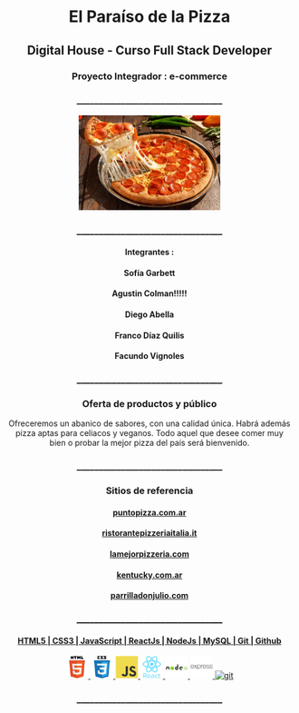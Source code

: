 <h1 align="center">El Paraíso de la Pizza</h1>

<h2 align="center">Digital House - Curso Full Stack Developer </h2>
<h3 align="center">Proyecto Integrador : e-commerce</h3>

<h3 align="center">_________________________________</h3>

<p align="center"><img src="./pizza01.jpg" alt="imagenPizza" width="250" height="auto"/></p>

<h3 align="center">_________________________________</h3>
<h4 align="center"> Integrantes :</h4>
<h4 align="center">Sofía Garbett</h4>
<h4 align="center">Agustin Colman!!!!!</h4>
<h4 align="center">Diego Abella</h4>
<h4 align="center">Franco Díaz Quilis</h4>
<h4 align="center">Facundo Vignoles</h4>
<h3 align="center">_________________________________</h3>

<h3 align="center">Oferta de productos y público</h3>
<p align=center>Ofreceremos un abanico de sabores, con una calidad única. Habrá además pizza aptas para celiacos y veganos. Todo aquel que desee comer muy bien o probar la mejor pizza del país será bienvenido. </p>
<h3 align="center">_________________________________</h3>


<h3 align="center"> Sitios de referencia</h3>

<h4 align="center"><a href="http://www.puntopizza.com.ar/" target="_blank">puntopizza.com.ar</a></h4>
<h4 align="center"><a href="http://www.ristorantepizzeriaitalia.it/" target="_blank">ristorantepizzeriaitalia.it</h4>
<h4 align="center"><a href="https://lamejorpizzeria.com/" target="_blank">lamejorpizzeria.com</h4>
<h4 align="center"><a href="https://www.kentucky.com.ar/" target="_blank">kentucky.com.ar</h4>
<h4 align="center"><a href="https://www.parrilladonjulio.com/" target="_blank">parrilladonjulio.com</h4>

<h3 align="center">_________________________________</h3>


<h4 align="center">HTML5 | CSS3 | JavaScript | ReactJs | NodeJs | MySQL | Git | Github</h4>

<p align="center"><a href="https://www.w3.org/html/" target="_blank"> <img src="https://raw.githubusercontent.com/devicons/devicon/master/icons/html5/html5-original-wordmark.svg" alt="html5" width="40" height="40"/> </a><a href="https://www.w3schools.com/css/" target="_blank"> <img src="https://raw.githubusercontent.com/devicons/devicon/master/icons/css3/css3-original-wordmark.svg" alt="css3" width="40" height="40"/> </a></a><a href="https://developer.mozilla.org/en-US/docs/Web/JavaScript" target="_blank"> <img src="https://raw.githubusercontent.com/devicons/devicon/master/icons/javascript/javascript-original.svg" alt="javascript" width="40" height="40"/> </a> <a href="https://reactjs.org/" target="_blank"> <img src="https://raw.githubusercontent.com/devicons/devicon/master/icons/react/react-original-wordmark.svg" alt="react" width="40" height="40"/> </a><a href="https://nodejs.org" target="_blank"> <img src="https://raw.githubusercontent.com/devicons/devicon/master/icons/nodejs/nodejs-original-wordmark.svg" alt="nodejs" width="40" height="40"/> </a><a href="https://expressjs.com" target="_blank"> <img src="https://raw.githubusercontent.com/devicons/devicon/master/icons/express/express-original-wordmark.svg" alt="express" width="40" height="40"/> </a><a href="https://git-scm.com/" target="_blank"> <img src="https://www.vectorlogo.zone/logos/git-scm/git-scm-icon.svg" alt="git" width="40" height="40"/> </a></p> 
<h3 align="center">_________________________________</h3>
